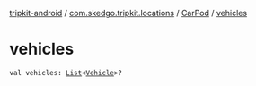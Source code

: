 [tripkit-android](../../index.md) / [com.skedgo.tripkit.locations](../index.md) / [CarPod](index.md) / [vehicles](./vehicles.md)

# vehicles

`val vehicles: `[`List`](https://kotlinlang.org/api/latest/jvm/stdlib/kotlin.collections/-list/index.html)`<`[`Vehicle`](../-vehicle/index.md)`>?`